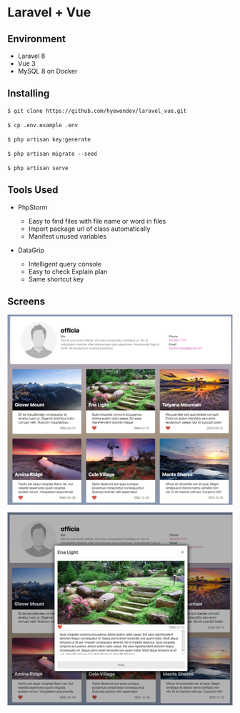 
# Laravel + Vue

## Environment

- Laravel 8
- Vue 3
- MySQL 8 on Docker

## Installing 

```shell
$ git clone https://github.com/hyewondev/laravel_vue.git

$ cp .env.example .env

$ php artisan key:generate

$ php artisan migrate --seed

$ php artisan serve
```

## Tools Used

- PhpStorm
    - Easy to find files with file name or word in files
    - Import package url of class automatically
    - Manifest unused variables


- DataGrip
    - Intelligent query console
    - Easy to check Explain plan
    - Same shortcut key



## Screens

![img.png](public/img/screen1.png)

![img.png](public/img/screen2.png)

